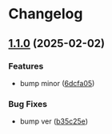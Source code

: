 # Changelog

## [1.1.0](https://github.com/untrustedmodders/plugify-module-dotnet/compare/v1.0.0...v1.1.0) (2025-02-02)


### Features

* bump minor ([6dcfa05](https://github.com/untrustedmodders/plugify-module-dotnet/commit/6dcfa05c4b875a52cc2c4f5c05235b9a4d89030c))


### Bug Fixes

* bump ver ([b35c25e](https://github.com/untrustedmodders/plugify-module-dotnet/commit/b35c25e5e2c1c7390b213635d7c1710e7b55fb88))
